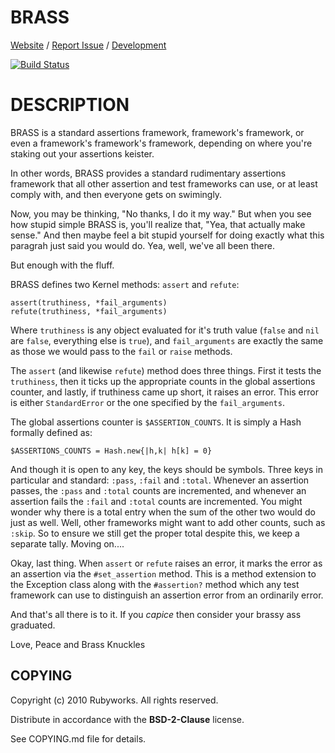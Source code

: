 # BRASS

[Website](http://rubyworks.github.com/brass) /
[Report Issue](http://github.com/rubyworks/brass/issues) /
[Development](http://github.com/rubyworks/brass)

[![Build Status](https://secure.travis-ci.org/rubyworks/brass.png)](http://travis-ci.org/rubyworks/brass)


# DESCRIPTION

BRASS is a standard assertions framework, framework's framework, or even
a framework's framework's framework, depending on where you're staking
out your assertions keister.

In other words, BRASS provides a standard rudimentary assertions framework
that all other assertion and test frameworks can use, or at least comply
with, and then everyone gets on swimingly.

Now, you may be thinking, "No thanks, I do it my way." But when you see
how stupid simple BRASS is, you'll realize that, "Yea, that actually 
make sense." And then maybe feel a bit stupid yourself for doing exactly
what this paragrah just said you would do. Yea, well, we've all been there.

But enough with the fluff.

BRASS defines two Kernel methods: `assert` and `refute`:

    assert(truthiness, *fail_arguments)
    refute(truthiness, *fail_arguments)

Where `truthiness` is any object evaluated for it's truth value (`false` and `nil`
are `false`, everything else is `true`), and `fail_arguments` are exactly the same
as those we would pass to the `fail` or `raise` methods.

The `assert` (and likewise `refute`) method does three things. First it tests the
`truthiness`, then it ticks up the appropriate counts in the global assertions
counter, and lastly, if truthiness came up short, it raises an error. This error
is either `StandardError` or the one specified by the `fail_arguments`.

The global assertions counter is `$ASSERTION_COUNTS`. It is simply a Hash formally
defined as:

    $ASSERTIONS_COUNTS = Hash.new{|h,k| h[k] = 0}

And though it is open to any key, the keys should be symbols. Three keys in 
particular and standard: `:pass`, `:fail` and `:total`. Whenever an assertion
passes, the `:pass` and `:total` counts are incremented, and whenever an assertion
fails the `:fail` and `:total` counts are incremented. You might wonder why
there is a total entry when the sum of the other two would do just as well. 
Well, other frameworks might want to add other counts, such as `:skip`. So
to ensure we still get the proper total despite this, we keep a separate tally.
Moving on....

Okay, last thing. When `assert` or `refute` raises an error, it marks the error
as an assertion via the `#set_assertion` method. This is a method extension
to the Exception class along with the `#assertion?` method which any
test framework can use to distinguish an assertion error from an ordinarily
error.

And that's all there is to it. If you *capice* then consider your brassy ass
graduated.

Love, Peace and Brass Knuckles


## COPYING

Copyright (c) 2010 Rubyworks. All rights reserved.

Distribute in accordance with the **BSD-2-Clause** license.

See COPYING.md file for details.
